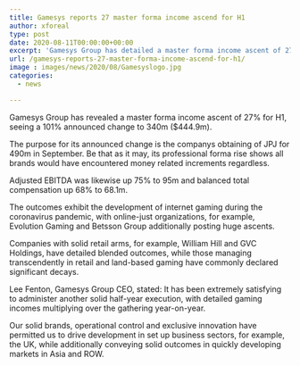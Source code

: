```yaml
---
title: Gamesys reports 27 master forma income ascend for H1
author: xforeal 
type: post
date: 2020-08-11T00:00:00+00:00
excerpt: 'Gamesys Group has detailed a master forma income ascent of 27&amp;percnt; for H1, seeing a 101&amp;percnt; announced change to 340m ($444 '
url: /gamesys-reports-27-master-forma-income-ascend-for-h1/
image : images/news/2020/08/Gamesyslogo.jpg
categories:
  - news

---
```

Gamesys Group has revealed a master forma income ascent of 27&percnt; for H1, seeing a 101&percnt; announced change to 340m ($444.9m). 

The purpose for its announced change is the companys obtaining of JPJ for 490m in September. Be that as it may, its professional forma rise shows all brands would have encountered money related increments regardless. 

Adjusted EBITDA was likewise up 75&percnt; to 95m and balanced total compensation up 68&percnt; to 68.1m. 

The outcomes exhibit the development of internet gaming during the coronavirus pandemic, with online-just organizations, for example, Evolution Gaming and Betsson Group additionally posting huge ascents. 

Companies with solid retail arms, for example, William Hill and GVC Holdings, have detailed blended outcomes, while those managing transcendently in retail and land-based gaming have commonly declared significant decays. 

Lee Fenton, Gamesys Group CEO, stated: It has been extremely satisfying to administer another solid half-year execution, with detailed gaming incomes multiplying over the gathering year-on-year. 

Our solid brands, operational control and exclusive innovation have permitted us to drive development in set up business sectors, for example, the UK, while additionally conveying solid outcomes in quickly developing markets in Asia and ROW.